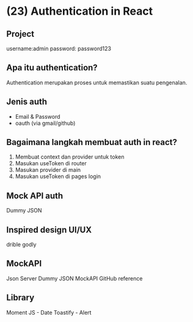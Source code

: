 # (23) Authentication in React 

## Project
username:admin
password: password123

## Apa itu authentication?
Authentication merupakan proses untuk memastikan suatu pengenalan.

## Jenis auth
- Email & Password
- oauth (via gmail/github)

## Bagaimana langkah membuat auth in react?
1. Membuat context dan provider untuk token
2. Masukan useToken di router
3. Masukan provider di main
4. Masukan useToken di pages login

## Mock API auth
Dummy JSON

## Inspired design UI/UX
drible
godly

## MockAPI
Json Server
Dummy JSON
MockAPI
GitHub reference

## Library
Moment JS - Date
Toastify - Alert